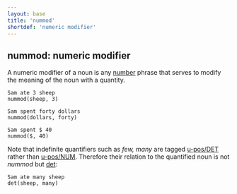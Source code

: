 ```yaml
---
layout: base
title: 'nummod'
shortdef: 'numeric modifier'
---
```


## nummod: numeric modifier

A numeric modifier of a noun is any [number](../pos/NUM.html) phrase that serves to
modify the meaning of the noun with a quantity.

~~~ sdparse
Sam ate 3 sheep
nummod(sheep, 3)
~~~

~~~ sdparse
Sam spent forty dollars
nummod(dollars, forty)
~~~

~~~ sdparse
Sam spent $ 40
nummod($, 40)
~~~

Note that indefinite quantifiers such as _few, many_ are tagged [u-pos/DET]() rather than [u-pos/NUM]().
Therefore their relation to the quantified noun is not *nummod* but [det]():

~~~ sdparse
Sam ate many sheep
det(sheep, many)
~~~
